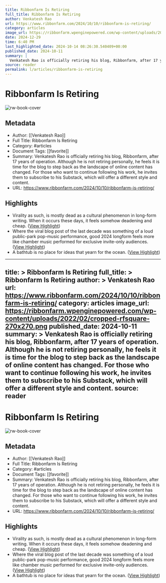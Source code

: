 ```yaml
---
title: Ribbonfarm Is Retiring
full_title: Ribbonfarm Is Retiring
author: Venkatesh Rao
url: https://www.ribbonfarm.com/2024/10/10/ribbonfarm-is-retiring/
category: articles
image_url: https://ribbonfarm.wpenginepowered.com/wp-content/uploads/2022/02/cropped-rfsquare-270x270.png
date: 2024-12-29
time: 6:40 PM
last_highlighted_date: 2024-10-14 08:26:30.540409+00:00
published_date: 2024-10-11
summary: |
  Venkatesh Rao is officially retiring his blog, Ribbonfarm, after 17 years of operation. Although he is not retiring personally, he feels it is time for the blog to step back as the landscape of online content has changed. For those who want to continue following his work, he invites them to subscribe to his Substack, which will offer a different style and content.
source: reader
permalink: l/articles/ribbonfarm-is-retiring
---
```

# Ribbonfarm Is Retiring

![rw-book-cover](https://ribbonfarm.wpenginepowered.com/wp-content/uploads/2022/02/cropped-rfsquare-270x270.png)

## Metadata
- Author: [[Venkatesh Rao]]
- Full Title: Ribbonfarm Is Retiring
- Category: #articles
- Document Tags: [[favorite]] 
- Summary: Venkatesh Rao is officially retiring his blog, Ribbonfarm, after 17 years of operation. Although he is not retiring personally, he feels it is time for the blog to step back as the landscape of online content has changed. For those who want to continue following his work, he invites them to subscribe to his Substack, which will offer a different style and content.
- URL: https://www.ribbonfarm.com/2024/10/10/ribbonfarm-is-retiring/

## Highlights
- Virality as such, is mostly dead as a cultural phenomenon in long-form writing. When it occurs these days, it feels somehow deadening and cheap. ([View Highlight](https://read.readwise.io/read/01ja51w7jsb8nhbzvze04p9gcg))
- Where the viral blog post of the last decade was something of a loud public-park pop-music performance, good 2024 longform feels more like chamber music performed for exclusive invite-only audiences. ([View Highlight](https://read.readwise.io/read/01ja51wrndfc29sps276aw2786))
- A bathtub is no place for ideas that yearn for the ocean. ([View Highlight](https://read.readwise.io/read/01ja525kg2adeeh2gqkdpayeh1))


---
title: >
  Ribbonfarm Is Retiring
full_title: >
  Ribbonfarm Is Retiring
author: >
  Venkatesh Rao
url: https://www.ribbonfarm.com/2024/10/10/ribbonfarm-is-retiring/
category: articles
image_url: https://ribbonfarm.wpenginepowered.com/wp-content/uploads/2022/02/cropped-rfsquare-270x270.png
published_date: 2024-10-11
summary: >
  Venkatesh Rao is officially retiring his blog, Ribbonfarm, after 17 years of operation. Although he is not retiring personally, he feels it is time for the blog to step back as the landscape of online content has changed. For those who want to continue following his work, he invites them to subscribe to his Substack, which will offer a different style and content.
source: reader
---
# Ribbonfarm Is Retiring

![rw-book-cover](https://ribbonfarm.wpenginepowered.com/wp-content/uploads/2022/02/cropped-rfsquare-270x270.png)

## Metadata
- Author: [[Venkatesh Rao]]
- Full Title: Ribbonfarm Is Retiring
- Category: #articles
- Document Tags: [[favorite]] 
- Summary: Venkatesh Rao is officially retiring his blog, Ribbonfarm, after 17 years of operation. Although he is not retiring personally, he feels it is time for the blog to step back as the landscape of online content has changed. For those who want to continue following his work, he invites them to subscribe to his Substack, which will offer a different style and content.
- URL: https://www.ribbonfarm.com/2024/10/10/ribbonfarm-is-retiring/

## Highlights
- Virality as such, is mostly dead as a cultural phenomenon in long-form writing. When it occurs these days, it feels somehow deadening and cheap. ([View Highlight](https://read.readwise.io/read/01ja51w7jsb8nhbzvze04p9gcg))
- Where the viral blog post of the last decade was something of a loud public-park pop-music performance, good 2024 longform feels more like chamber music performed for exclusive invite-only audiences. ([View Highlight](https://read.readwise.io/read/01ja51wrndfc29sps276aw2786))
- A bathtub is no place for ideas that yearn for the ocean. ([View Highlight](https://read.readwise.io/read/01ja525kg2adeeh2gqkdpayeh1))


